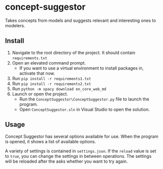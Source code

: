 # concept-suggestor
Takes concepts from models and suggests relevant and interesting ones to modelers.

## Install
1. Navigate to the root directory of the project. It should contain `requirements.txt`
2. Open an elevated command prompt.
    - If you want to use a virtual environment to install packages in, activate that now.
3. Run `pip install -r requirements1.txt`
4. Run `pip install -r requirements2.txt`
5. Run `python -m spacy download en_core_web_md`
6. Launch or open the project.
    - Run the `ConceptSuggestor\ConceptSuggestor.py` file to launch the program.
    - Open `ConceptSuggestor.sln` in Visual Studio to open the solution.

## Usage
Concept Suggestor has several options available for use.
When the program is opened, it shows a list of available options.

A variety of settings is contained in `settings.json`. 
If the `reload` value is set to `true`, you can change the settings in between operations.
The settings will be reloaded after the asks whether you want to try again.
